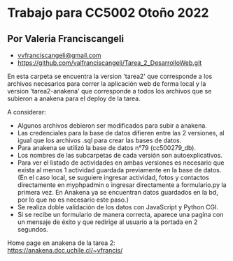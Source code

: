 # Trabajo para CC5002 Otoño 2022
## Por Valeria Franciscangeli
- vvfranciscangeli@gmail.com
- https://github.com/valfranciscangeli/Tarea_2_DesarrolloWeb.git

En esta carpeta se encuentra la version 'tarea2' que corresponde a los archivos necesarios para correr la aplicación web de forma local y la version 'tarea2-anakena' que corresponde a todos los archivos que se subieron a anakena para el deploy de la tarea.

A considerar: 
- Algunos archivos debieron ser modificados para subir a anakena. 
- Las credenciales para la base de datos difieren entre las 2 versiones, al igual que los archivos .sql para crear las bases de datos.
- Para anakena se utilizó la base de datos n°79 (cc500279_db).
- Los nombres de las subcarpetas de cada versión son autoexplicativos.
- Para ver el listado de actividades en ambas versiones es necesario que exista al menos 1 actividad guardada previamente en la base de datos. (En el caso local, se suguiere ingresar actividad, fotos y contactos directamente en myphpadmin o ingresar directamente a formulario.py la primera vez. En Anakena ya se encuentran datos guardados en la bd, por lo que no es necesario este paso.)
- Se realiza doble validación de los datos con JavaScript y Python CGI. 
- Si se recibe un formulario de manera correcta, aparece una pagína con un mensaje de éxito y que redirige al usuario a la portada en 2 segundos. 


 Home page en anakena de la tarea 2: https://anakena.dcc.uchile.cl/~vfrancis/ 
